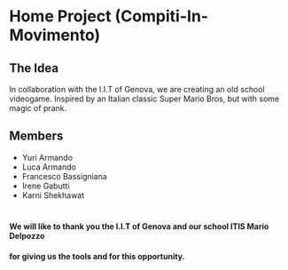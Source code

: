 # Home Project (Compiti-In-Movimento)

## The Idea 

In collaboration with the I.I.T of Genova, we are creating an old school videogame. 
Inspired by an Italian classic Super Mario Bros, but with some magic of prank.

## Members 
* Yuri Armando
* Luca Armando
* Francesco Bassigniana
* Irene Gabutti
* Karni Shekhawat
#

#### We will like to thank you the I.I.T of Genova and our school ITIS Mario Delpozzo 
#### for giving us the tools and for this opportunity. 
